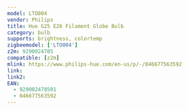```yaml
---
model: LTO004
vendor: Philips
title: Hue G25 E26 Filament Globe Bulb
category: bulb
supports: brightness, colortemp
zigbeemodel: ['LTO004']
z2m: 9290024785
compatible: [z2m]
mlink: https://www.philips-hue.com/en-us/p/-/046677563592
link: 
link2: 
EAN: 
  - 929002478501
  - 046677563592
---
```

